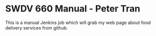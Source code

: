 # SWDV 660 Manual - Peter Tran

This is a manual Jenkins job which will grab my web page about food delivery services from github.